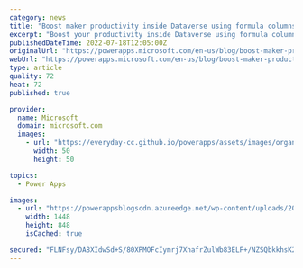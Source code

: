 ```yaml
---
category: news
title: "Boost maker productivity inside Dataverse using formula columns!"
excerpt: "Boost your productivity inside Dataverse using formula columns! "
publishedDateTime: 2022-07-18T12:05:00Z
originalUrl: "https://powerapps.microsoft.com/en-us/blog/boost-maker-productivity-inside-dataverse-using-formula-columns/"
webUrl: "https://powerapps.microsoft.com/en-us/blog/boost-maker-productivity-inside-dataverse-using-formula-columns/"
type: article
quality: 72
heat: 72
published: true

provider:
  name: Microsoft
  domain: microsoft.com
  images:
    - url: "https://everyday-cc.github.io/powerapps/assets/images/organizations/microsoft.com-50x50.jpg"
      width: 50
      height: 50

topics:
  - Power Apps

images:
  - url: "https://powerappsblogscdn.azureedge.net/wp-content/uploads/2022/07/formulawalkthrough.gif"
    width: 1448
    height: 848
    isCached: true

secured: "FLNFsy/DA8XIdwSd+S/80XPMOFcIymrj7XhafrZulWb83ELF+/NZSQbkkhsK2q76eO6UdnLNWYnPwfSSND6QFByR1PCzDXFQGFAnyjcAcRu0r8pcY6pOjIjvqyVCHJV++PAAjxZBFTKeFtfQLA0GiFPR/QsTdnWtYIusV4/utK5zbqfuDk7CpeiXsF+Zr7HGGNRQztX1TIgl8ne5I9VU1Y8jinbgPKP/P38/nlbGqRW7Z580kZOVeheggE28f+u0vJ7pM32ar/bP5HkS5WpBhz+V+KsLcZlU0rwi8tq4mmOlwXeclrB4wq8y/ywa0h4lw5EO15/j4SF4JjGRNi6FsF+R1snsXTDTRjuV4xCFITQ=;eGTeXk+n/kjBAESAfcFdfg=="
---
```


